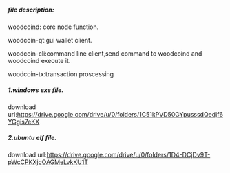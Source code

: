 ##### file description:

woodcoind: core node function.

woodcoin-qt:gui wallet client.

woodcoin-cli:command line client,send command to woodcoind and woodcoind execute it.

woodcoin-tx:transaction proscessing 

##### 1.windows exe file.

download url:https://drive.google.com/drive/u/0/folders/1C51kPVD50GYpusssdQedjf6YGgis7eKX

##### 2.ubuntu elf file.

download url:https://drive.google.com/drive/u/0/folders/1D4-DCjDv9T-pWcCPKXjcOAGMeLvkKU1T

